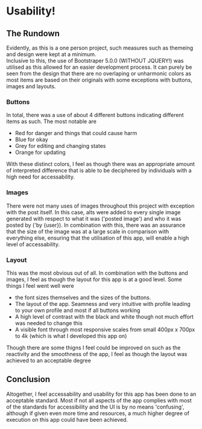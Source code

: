 # Usability!

## The Rundown  
Evidently, as this is a one person project, such measures such as themeing and design were kept at a minimum.  
Inclusive to this, the use of Bootstraper 5.0.0 (WITHOUT JQUERY!) was utilised as this allowed for an easier development process. 
It can purely be seen from the design that there are no overlaping or unharmonic colors as most items are based on their originals with some exceptions with buttons, images and layouts.  

### Buttons  
In total, there was a use of about 4 different buttons indicating different items as such. The most notable are  
- Red for danger and things that could cause harm
- Blue for okay  
- Grey for editing and changing states 
- Orange for updating  

With these distinct colors, I feel as though there was an appropriate amount of interpreted difference that is able to be deciphered by individuals with a high need for accessability.  

### Images  
There were not many uses of images throughout this project with exception with the post itself. In this case, alts were added to every single image generated with respect to what it was ('posted image') and who it was posted by ('by {user}).  In combination with this, there was an assurance that the size of the image was at a large scale in comparison with everything else, ensuring that the utilisation of this app, will enable a high level of accessability.  

### Layout  
This was the most obvious out of all. In combination with the buttons and images, I feel as though the layout for this app is at a good level. Some things I feel went well were  
- the font sizes themselves and the sizes of the buttons.  
- The layout of the app. Seamness and very intuitive with profile leading to your own profile and most if all buttons working  
- A high level of contrast with the black and white though not much effort was needed to change this  
- A visible font through most responsive scales from small 400px x 700px to 4k (which is what I developed this app on)  

Though there are some thigns I feel could be improved on such as the reactivity and the smoothness of the app, I feel as though the layout was achieved to an acceptable degree  

## Conclusion  
Altogether, I feel accessability and usability for this app has been done to an acceptable standard. Most if not all aspects of the app complies with most of the standards for accessibility and the UI is by no means 'confusing', although if given even more time and resources, a much higher degree of execution on this app could have been achieved.  